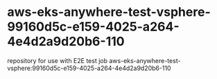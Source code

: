 # aws-eks-anywhere-test-vsphere-99160d5c-e159-4025-a264-4e4d2a9d20b6-110
repository for use with E2E test job aws-eks-anywhere-test-vsphere:99160d5c-e159-4025-a264-4e4d2a9d20b6-110
